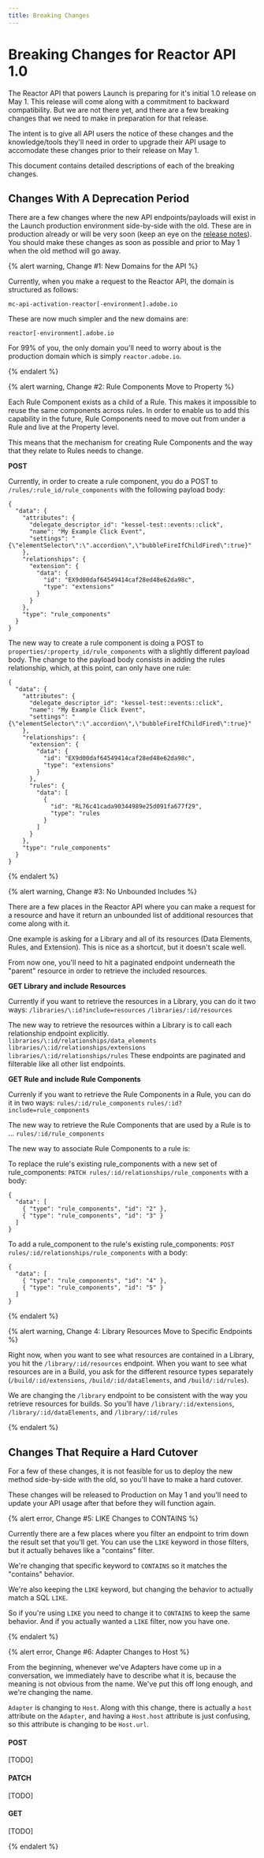 ```yaml
---
title: Breaking Changes
---
```


# Breaking Changes for Reactor API 1.0

The Reactor API that powers Launch is preparing for it's initial 1.0 release on May 1.  This release will come along with a commitment to backward compatibility.  But we are not there yet, and there are a few breaking changes that we need to make in preparation for that release.

The intent is to give all API users the notice of these changes and the knowledge/tools they'll need in order to upgrade their API usage to accomodate these changes prior to their release on May 1.

This document contains detailed descriptions of each of the breaking changes.

## Changes With A Deprecation Period

There are a few changes where the new API endpoints/payloads will exist in the Launch production environment side-by-side with the old.  These are in production already or will be very soon (keep an eye on the [release notes](/api/release-notes/2019-release-notes)).  You should make these changes as soon as possible and prior to May 1 when the old method will go away.

{% alert warning, Change #1: New Domains for the API %}

Currently, when you make a request to the Reactor API, the domain is structured as follows:

`mc-api-activation-reactor[-environment].adobe.io`

These are now much simpler and the new domains are:

`reactor[-environment].adobe.io`

For 99% of you, the only domain you'll need to worry about is the production domain which is simply `reactor.adobe.io`.

{% endalert %}

{% alert warning, Change #2: Rule Components Move to Property %}

Each Rule Component exists as a child of a Rule.  This makes it impossible to reuse the same components across rules.  In order to enable us to add this capability in the future, Rule Components need to move out from under a Rule and live at the Property level.

This means that the mechanism for creating Rule Components and the way that they relate to Rules needs to change.

**POST**

Currently, in order to create a rule component, you do a POST to `/rules/:rule_id/rule_components` with the following payload body:
```
{
  "data": {
    "attributes": {
      "delegate_descriptor_id": "kessel-test::events::click",
      "name": "My Example Click Event",
      "settings": "{\"elementSelector\":\".accordion\",\"bubbleFireIfChildFired\":true}"
    },
    "relationships": {
      "extension": {
        "data": {
          "id": "EX9d00daf64549414caf28ed48e62da98c",
          "type": "extensions"
        }
      }
    },
    "type": "rule_components"
  }
}
```

The new way to create a rule component is doing a POST to `properties/:property_id/rule_components` with a slightly different payload body.
The change to the payload body consists in adding the rules relationship, which, at this point, can only have one rule:
```
{
  "data": {
    "attributes": {
      "delegate_descriptor_id": "kessel-test::events::click",
      "name": "My Example Click Event",
      "settings": "{\"elementSelector\":\".accordion\",\"bubbleFireIfChildFired\":true}"
    },
    "relationships": {
      "extension": {
        "data": {
          "id": "EX9d00daf64549414caf28ed48e62da98c",
          "type": "extensions"
        }
      },
      "rules": {
        "data": [
          {
            "id": "RL76c41cada90344989e25d091fa677f29",
            "type": "rules
          }
        ]
      }
    },
    "type": "rule_components"
  }
}
```

{% endalert %}

{% alert warning, Change #3: No Unbounded Includes %}

There are a few places in the Reactor API where you can make a request for a resource and have it return an unbounded list of additional resources that come along with it.

One example is asking for a Library and all of its resources (Data Elements, Rules, and Extension).  This is nice as a shortcut, but it doesn't scale well.

From now one, you'll need to hit a paginated endpoint underneath the "parent" resource in order to retrieve the included resources.

**GET Library and include Resources**

Currently if you want to retrieve the resources in a Library, you can do it two ways:
`/libraries/\:id?include=resources`
`/libraries/:id/resources`

The new way to retrieve the resources within a Library is to call each relationship endpoint explicitly.
`libraries/\:id/relationships/data_elements`
`libraries/\:id/relationships/extensions`
`libraries/\:id/relationships/rules`
These endpoints are paginated and filterable like all other list endpoints.

**GET Rule and include Rule Components**

Currenly if you want to retrieve the Rule Components in a Rule, you can do it in two ways:
`rules/:id/rule_components`
`rules/:id?include=rule_components`

The new way to retrieve the Rule Components that are used by a Rule is to ...
`rules/:id/rule_components`

The new way to associate Rule Components to a rule is:

To replace the rule's existing rule_components with a new set of rule_components:
`PATCH rules/:id/relationships/rule_components` with a body:
```
{
  "data": [
    { "type": "rule_components", "id": "2" },
    { "type": "rule_components", "id": "3" }
  ]
}
```

To add a rule_component to the rule's existing rule_components:
`POST rules/:id/relationships/rule_components` with a body:
```
{
  "data": [
    { "type": "rule_components", "id": "4" },
    { "type": "rule_components", "id": "5" }
  ]
}
```

{% endalert %}

{% alert warning, Change 4: Library Resources Move to Specific Endpoints %}

Right now, when you want to see what resources are contained in a Library, you hit the `/library/:id/resources` endpoint.  When you want to see what resources are in a Build, you ask for the different resource types separately (`/build/:id/extensions`, `/build/:id/dataElements`, and `/build/:id/rules`).

We are changing the `/library` endpoint to be consistent with the way you retrieve resources for builds. So you'll have `/library/:id/extensions`, `/library/:id/dataElements`, and `/library/:id/rules`

{% endalert %}

## Changes That Require a Hard Cutover

For a few of these changes, it is not feasible for us to deploy the new method side-by-side with the old, so you'll have to make a hard cutover.

These changes will be released to Production on May 1 and you'll need to update your API usage after that before they will function again.

{% alert error, Change #5: LIKE Changes to CONTAINS %}

Currently there are a few places where you filter an endpoint to trim down the result set that you'll get.  You can use the `LIKE` keyword in those filters, but it actually behaves like a "contains" filter.

We're changing that specific keyword to `CONTAINS` so it matches the "contains" behavior.  

We're also keeping the `LIKE` keyword, but changing the behavior to actually match a SQL `LIKE`.

So if you're using `LIKE` you need to change it to `CONTAINS` to keep the same behavior.  And if you actually wanted a `LIKE` filter, now you have one.

{% endalert %}

{% alert error, Change #6: Adapter Changes to Host %}

From the beginning, whenever we've Adapters have come up in a conversation, we immediately have to describe what it is, because the meaning is not obvious from the name.  We've put this off long enough, and we're changing the name.

`Adapter` is changing to `Host`.  Along with this change, there is actually a `host` attribute on the `Adapter`, and having a `Host.host` attribute is just confusing, so this attribute is changing to be `Host.url`.

#### POST

[TODO]

#### PATCH

[TODO]

#### GET

[TODO]

{% endalert %}
